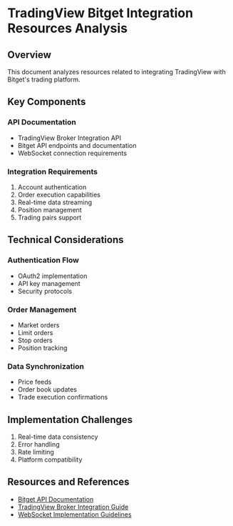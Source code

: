 # TradingView Bitget Integration Resources Analysis

## Overview
This document analyzes resources related to integrating TradingView with Bitget's trading platform.

## Key Components

### API Documentation
- TradingView Broker Integration API
- Bitget API endpoints and documentation
- WebSocket connection requirements

### Integration Requirements
1. Account authentication
2. Order execution capabilities
3. Real-time data streaming
4. Position management
5. Trading pairs support

## Technical Considerations

### Authentication Flow
- OAuth2 implementation
- API key management
- Security protocols

### Order Management
- Market orders
- Limit orders
- Stop orders
- Position tracking

### Data Synchronization
- Price feeds
- Order book updates
- Trade execution confirmations

## Implementation Challenges
1. Real-time data consistency
2. Error handling
3. Rate limiting
4. Platform compatibility

## Resources and References
- [Bitget API Documentation](https://bitget.com/api-doc)
- [TradingView Broker Integration Guide](https://www.tradingview.com/broker-api/)
- [WebSocket Implementation Guidelines]()